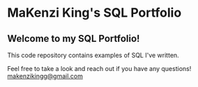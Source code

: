 # MaKenzi King's SQL Portfolio

## Welcome to my SQL Portfolio!
This code repository contains examples of SQL I've written.

Feel free to take a look and reach out if you have any questions! makenzikingg@gmail.com
